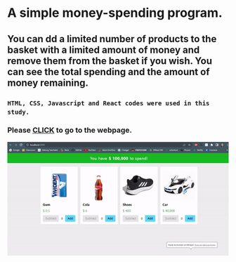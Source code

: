 # A simple money-spending program.

## You can dd a limited number of products to the basket with a limited amount of money and remove them from the basket if you wish. You can see the total spending and the amount of money remaining. 


### `HTML, CSS, Javascript and React codes were used in this study.`


### Please <a href="#">CLICK<a> to go to the webpage. 

![Screen.gif](./src/img/screen.gif)


